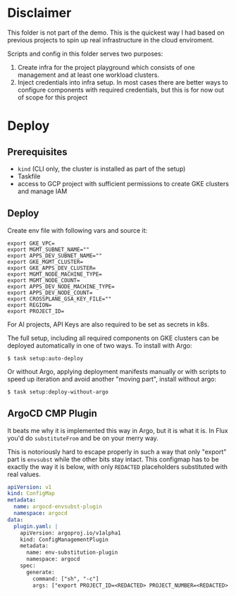 # Disclaimer

This folder is not part of the demo. This is the quickest way I had based on previous projects to spin up real infrastructure in the cloud enviroment.

Scripts and config in this folder serves two purposes:

1. Create infra for the project playground which consists of one management and at least one workload clusters.
2. Inject credentials into infra setup. In most cases there are better ways to configure components with required credentials, but this is for now out of scope for this project

# Deploy

## Prerequisites

* `kind` (CLI only, the cluster is installed as part of the setup)
* Taskfile
* access to GCP project with sufficient permissions to create GKE clusters and manage IAM

## Deploy

Create env file with following vars and source it:

```
export GKE_VPC=
export MGMT_SUBNET_NAME=""
export APPS_DEV_SUBNET_NAME=""
export GKE_MGMT_CLUSTER=
export GKE_APPS_DEV_CLUSTER=
export MGMT_NODE_MACHINE_TYPE=
export MGMT_NODE_COUNT=
export APPS_DEV_NODE_MACHINE_TYPE=
export APPS_DEV_NODE_COUNT=
export CROSSPLANE_GSA_KEY_FILE=""
export REGION=
export PROJECT_ID=
```

For AI projects, API Keys are also required to be set as secrets in k8s.

The full setup, including all required components on GKE clusters can be deployed automatically in one of two ways. To install with Argo:

```
$ task setup:auto-deploy
```

Or without Argo, applying deployment manifests manually or with scripts to speed up iteration and avoid another "moving part", install without argo:

```
$ task setup:deploy-without-argo
```

## ArgoCD CMP Plugin

It beats me why it is implemented this way in Argo, but it is what it is. In Flux you'd do `substituteFrom` and be on your merry way.

This is notoriously hard to escape properly in such a way that only "export" part is `envsubst` while the other bits stay intact.
This configmap has to be exactly the way it is below, with only `REDACTED` placeholders substituted with real values.

```yaml
apiVersion: v1
kind: ConfigMap
metadata:
  name: argocd-envsubst-plugin
  namespace: argocd
data:
  plugin.yaml: |
    apiVersion: argoproj.io/v1alpha1
    kind: ConfigManagementPlugin
    metadata:
      name: env-substitution-plugin
      namespace: argocd
    spec:
      generate:
        command: ["sh", "-c"]
        args: ["export PROJECT_ID=<REDACTED> PROJECT_NUMBER=<REDACTED> && for file in *.yaml; do echo '---'; if grep -q '\\${PROJECT_' \"$file\"; then cat \"$file\" | sed 's/\\${PROJECT_ID}/'$PROJECT_ID'/g; s/\\${PROJECT_NUMBER}/'$PROJECT_NUMBER'/g'; else cat \"$file\"; fi; done"]
```
